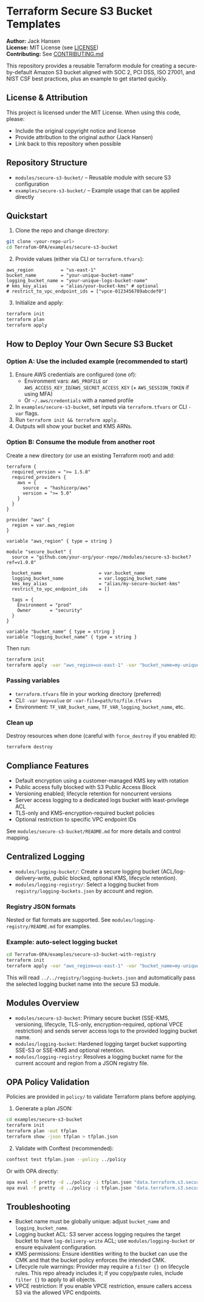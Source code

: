# Terraform Secure S3 Bucket Templates

**Author:** Jack Hansen  
**License:** MIT License (see [LICENSE](LICENSE))  
**Contributing:** See [CONTRIBUTING.md](CONTRIBUTING.md)

This repository provides a reusable Terraform module for creating a secure-by-default Amazon S3 bucket aligned with SOC 2, PCI DSS, ISO 27001, and NIST CSF best practices, plus an example to get started quickly.

## License & Attribution

This project is licensed under the MIT License. When using this code, please:
- Include the original copyright notice and license
- Provide attribution to the original author (Jack Hansen)
- Link back to this repository when possible

## Repository Structure

- `modules/secure-s3-bucket/` – Reusable module with secure S3 configuration
- `examples/secure-s3-bucket/` – Example usage that can be applied directly

## Quickstart

1. Clone the repo and change directory:

```bash
git clone <your-repo-url>
cd Terrafom-OPA/examples/secure-s3-bucket
```

2. Provide values (either via CLI or `terraform.tfvars`):

```hcl
aws_region          = "us-east-1"
bucket_name         = "your-unique-bucket-name"
logging_bucket_name = "your-unique-logs-bucket-name"
# kms_key_alias     = "alias/your-bucket-kms" # optional
# restrict_to_vpc_endpoint_ids = ["vpce-0123456789abcdef0"]
```

3. Initialize and apply:

```bash
terraform init
terraform plan
terraform apply
```

## How to Deploy Your Own Secure S3 Bucket

### Option A: Use the included example (recommended to start)

1. Ensure AWS credentials are configured (one of):
   - Environment vars: `AWS_PROFILE` or `AWS_ACCESS_KEY_ID`/`AWS_SECRET_ACCESS_KEY` (+ `AWS_SESSION_TOKEN` if using MFA)
   - Or `~/.aws/credentials` with a named profile
2. In `examples/secure-s3-bucket`, set inputs via `terraform.tfvars` or CLI `-var` flags.
3. Run `terraform init && terraform apply`.
4. Outputs will show your bucket and KMS ARNs.

### Option B: Consume the module from another root

Create a new directory (or use an existing Terraform root) and add:

```hcl
terraform {
  required_version = ">= 1.5.0"
  required_providers {
    aws = {
      source  = "hashicorp/aws"
      version = ">= 5.0"
    }
  }
}

provider "aws" {
  region = var.aws_region
}

variable "aws_region" { type = string }

module "secure_bucket" {
  source = "github.com/your-org/your-repo//modules/secure-s3-bucket?ref=v1.0.0"

  bucket_name                     = var.bucket_name
  logging_bucket_name             = var.logging_bucket_name
  kms_key_alias                   = "alias/my-secure-bucket-kms"
  restrict_to_vpc_endpoint_ids    = []

  tags = {
    Environment = "prod"
    Owner       = "security"
  }
}

variable "bucket_name" { type = string }
variable "logging_bucket_name" { type = string }
```

Then run:

```bash
terraform init
terraform apply -var "aws_region=us-east-1" -var "bucket_name=my-unique-bucket" -var "logging_bucket_name=my-unique-bucket-logs"
```

### Passing variables

- `terraform.tfvars` file in your working directory (preferred)
- CLI: `-var key=value` or `-var-file=path/to/file.tfvars`
- Environment: `TF_VAR_bucket_name`, `TF_VAR_logging_bucket_name`, etc.

### Clean up

Destroy resources when done (careful with `force_destroy` if you enabled it):

```bash
terraform destroy
```

## Compliance Features

- Default encryption using a customer-managed KMS key with rotation
- Public access fully blocked with S3 Public Access Block
- Versioning enabled; lifecycle retention for noncurrent versions
- Server access logging to a dedicated logs bucket with least-privilege ACL
- TLS-only and KMS-encryption-required bucket policies
- Optional restriction to specific VPC endpoint IDs

See `modules/secure-s3-bucket/README.md` for more details and control mapping.

## Centralized Logging

- `modules/logging-bucket/`: Create a secure logging bucket (ACL/log-delivery-write, public blocked, optional KMS, lifecycle retention).
- `modules/logging-registry/`: Select a logging bucket from `registry/logging-buckets.json` by account and region.

### Registry JSON formats

Nested or flat formats are supported. See `modules/logging-registry/README.md` for examples.

### Example: auto-select logging bucket

```bash
cd Terrafom-OPA/examples/secure-s3-bucket-with-registry
terraform init
terraform apply -var "aws_region=us-east-1" -var "bucket_name=my-unique-bucket"
```

This will read `../../registry/logging-buckets.json` and automatically pass the selected logging bucket name into the secure S3 module.

## Modules Overview

- `modules/secure-s3-bucket`: Primary secure bucket (SSE-KMS, versioning, lifecycle, TLS-only, encryption-required, optional VPCE restriction) and sends server access logs to the provided logging bucket name.
- `modules/logging-bucket`: Hardened logging target bucket supporting SSE-S3 or SSE-KMS and optional retention.
- `modules/logging-registry`: Resolves a logging bucket name for the current account and region from a JSON registry file.

## OPA Policy Validation

Policies are provided in `policy/` to validate Terraform plans before applying.

1) Generate a plan JSON:
```bash
cd examples/secure-s3-bucket
terraform init
terraform plan -out tfplan
terraform show -json tfplan > tfplan.json
```

2) Validate with Conftest (recommended):
```bash
conftest test tfplan.json --policy ../policy
```

Or with OPA directly:
```bash
opa eval -f pretty -d ../policy -i tfplan.json "data.terraform.s3.security.violations"
opa eval -f pretty -d ../policy -i tfplan.json "data.terraform.s3.security.allow"
```

## Troubleshooting

- Bucket name must be globally unique: adjust `bucket_name` and `logging_bucket_name`.
- Logging bucket ACL: S3 server access logging requires the target bucket to have `log-delivery-write` ACL; use `modules/logging-bucket` or ensure equivalent configuration.
- KMS permissions: Ensure identities writing to the bucket can use the CMK and that the bucket policy enforces the intended CMK.
- Lifecycle rule warnings: Provider may require a `filter {}` on lifecycle rules. This repo already includes it; if you copy/paste rules, include `filter {}` to apply to all objects.
- VPCE restriction: If you enable VPCE restriction, ensure callers access S3 via the allowed VPC endpoints.
